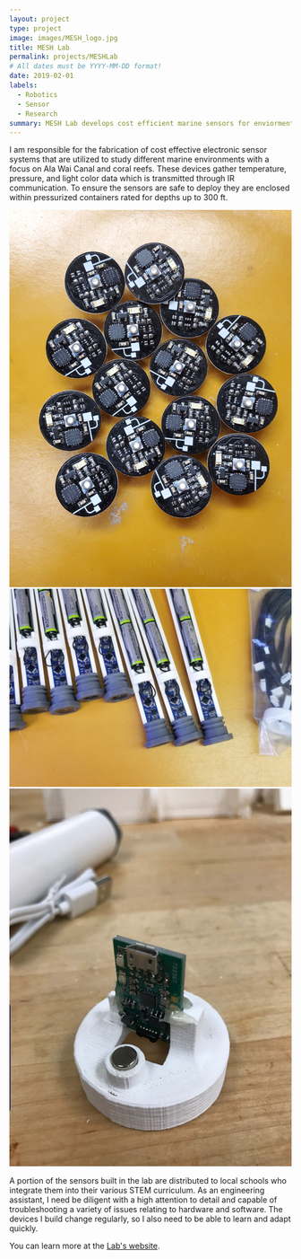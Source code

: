 ```yaml
---
layout: project
type: project
image: images/MESH_logo.jpg
title: MESH Lab
permalink: projects/MESHLab
# All dates must be YYYY-MM-DD format!
date: 2019-02-01
labels:
  - Robotics
  - Sensor
  - Research
summary: MESH Lab develops cost efficient marine sensors for enviormental research and as a way to expose the community to STEM.
---
```

I am responsible for the fabrication of cost effective electronic sensor systems that are utilized to study different marine environments with a focus on Ala Wai Canal and coral reefs. These devices gather temperature, pressure, and light color data which is transmitted through IR communication. To ensure the sensors are safe to deploy they are enclosed within pressurized containers rated for depths up to 300 ft. 

<div class="ui small rounded images">
  <img class="ui image" src="../images/Kiwibreakout.jpg">
  <img class="ui image" src="../images/Kiwiloggers.jpg">
  <img class="ui image" src="../images/Kiwidongle.jpg">
</div>

A portion of the sensors built in the lab are distributed to local schools who integrate them into their various STEM curriculum. As an engineering assistant, I need be diligent with a high attention to detail and capable of troubleshooting a variety of issues relating to hardware and software. The devices I build change regularly, so I also need to be able to learn and adapt quickly.

You can learn more at the [Lab's website](https://www.soest.hawaii.edu/oceanography/glazer/Brian_T._Glazer/Research.html).



